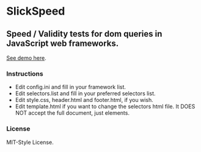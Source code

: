 # SlickSpeed

## Speed / Validity tests for dom queries in JavaScript web frameworks.

[See demo here](http://slickspeed-flask.herokuapp.com/ "Slickspeed Demo").

### Instructions

 * Edit config.ini and fill in your framework list.
 * Edit selectors.list and fill in your preferred selectors list.
 * Edit style.css, header.html and footer.html, if you wish.
 * Edit template.html if you want to change the selectors html file. It DOES NOT accept the full document, just elements.

### License

MIT-Style License.